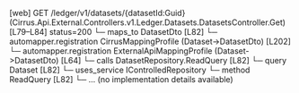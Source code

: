[web] GET /ledger/v1/datasets/{datasetId:Guid}  (Cirrus.Api.External.Controllers.v1.Ledger.Datasets.DatasetsController.Get)  [L79–L84] status=200
  └─ maps_to DatasetDto [L82]
    └─ automapper.registration CirrusMappingProfile (Dataset->DatasetDto) [L202]
    └─ automapper.registration ExternalApiMappingProfile (Dataset->DatasetDto) [L64]
  └─ calls DatasetRepository.ReadQuery [L82]
  └─ query Dataset [L82]
  └─ uses_service IControlledRepository<Dataset>
    └─ method ReadQuery [L82]
      └─ ... (no implementation details available)

